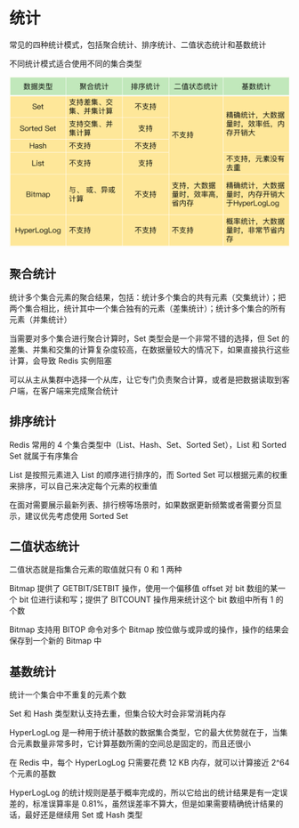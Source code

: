 # 统计

常见的四种统计模式，包括聚合统计、排序统计、二值状态统计和基数统计

不同统计模式适合使用不同的集合类型

![](../../Picture/Database/Redis/statistics/01.png)

## 聚合统计

统计多个集合元素的聚合结果，包括：统计多个集合的共有元素（交集统计）；把两个集合相比，统计其中一个集合独有的元素（差集统计）；统计多个集合的所有元素（并集统计）

当需要对多个集合进行聚合计算时，Set 类型会是一个非常不错的选择，但 Set 的差集、并集和交集的计算复杂度较高，在数据量较大的情况下，如果直接执行这些计算，会导致 Redis 实例阻塞

可以从主从集群中选择一个从库，让它专门负责聚合计算，或者是把数据读取到客户端，在客户端来完成聚合统计

## 排序统计

Redis 常用的 4 个集合类型中（List、Hash、Set、Sorted Set），List 和 Sorted Set 就属于有序集合

List 是按照元素进入 List 的顺序进行排序的，而 Sorted Set 可以根据元素的权重来排序，可以自己来决定每个元素的权重值

在面对需要展示最新列表、排行榜等场景时，如果数据更新频繁或者需要分页显示，建议优先考虑使用 Sorted Set

## 二值状态统计

二值状态就是指集合元素的取值就只有 0 和 1 两种

Bitmap 提供了 GETBIT/SETBIT 操作，使用一个偏移值 offset 对 bit 数组的某一个 bit 位进行读和写；提供了 BITCOUNT 操作用来统计这个 bit 数组中所有 1 的个数

Bitmap 支持用 BITOP 命令对多个 Bitmap 按位做与或异或的操作，操作的结果会保存到一个新的 Bitmap 中

## 基数统计

统计一个集合中不重复的元素个数

Set 和 Hash 类型默认支持去重，但集合较大时会非常消耗内存

HyperLogLog 是一种用于统计基数的数据集合类型，它的最大优势就在于，当集合元素数量非常多时，它计算基数所需的空间总是固定的，而且还很小

在 Redis 中，每个 HyperLogLog 只需要花费 12 KB 内存，就可以计算接近 2^64 个元素的基数

HyperLogLog 的统计规则是基于概率完成的，所以它给出的统计结果是有一定误差的，标准误算率是 0.81%，虽然误差率不算大，但是如果需要精确统计结果的话，最好还是继续用 Set 或 Hash 类型
